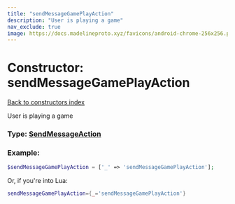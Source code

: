 ```yaml
---
title: "sendMessageGamePlayAction"
description: "User is playing a game"
nav_exclude: true
image: https://docs.madelineproto.xyz/favicons/android-chrome-256x256.png
---
```

# Constructor: sendMessageGamePlayAction  
[Back to constructors index](index.md)



User is playing a game




### Type: [SendMessageAction](../types/SendMessageAction.md)


### Example:

```php
$sendMessageGamePlayAction = ['_' => 'sendMessageGamePlayAction'];
```  


Or, if you're into Lua:

```lua
sendMessageGamePlayAction={_='sendMessageGamePlayAction'}

```


